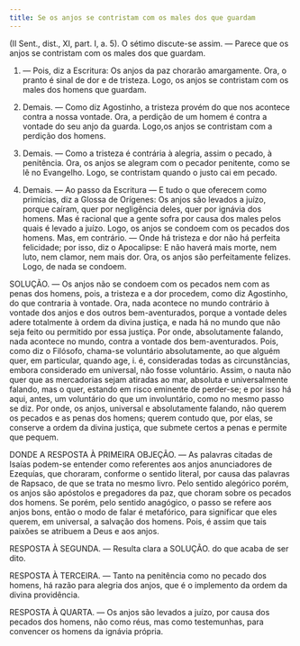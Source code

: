```yaml
---
title: Se os anjos se contristam com os males dos que guardam
---
```


(II Sent., dist., XI, part. I, a. 5).
  O sétimo discute-se assim. — Parece que os anjos se contristam com os males dos que guardam.  

1. — Pois, diz a Escritura: Os anjos da paz chorarão amargamente. Ora, o pranto é sinal de dor e de tristeza. Logo, os anjos se contristam com os males dos homens que guardam.  

2. Demais. — Como diz Agostinho, a tristeza provém do que nos acontece contra a nossa vontade. Ora, a perdição de um homem é contra a vontade do seu anjo da guarda. Logo,os anjos se contristam com a perdição dos homens. 

3. Demais. — Como a tristeza é contrária à alegria, assim o pecado, à penitência. Ora, os anjos se alegram com o pecador penitente, como se lê no Evangelho. Logo, se contristam quando o justo cai em pecado.  

4. Demais. — Ao passo da Escritura — E tudo o que oferecem como primícias, diz a Glossa de Orígenes: Os anjos são levados a juízo, porque caíram, quer por negligência deles, quer por ignávia dos homens. Mas é racional que a gente sofra por causa dos males pelos quais é levado a juízo. Logo, os anjos se condoem com os pecados dos homens.  Mas, em contrário. — Onde há tristeza e dor não há perfeita felicidade; por isso, diz o Apocalipse: E não haverá mais morte, nem luto, nem clamor, nem mais dor. Ora, os anjos são perfeitamente felizes. Logo, de nada se condoem.  

SOLUÇÃO. — Os anjos não se condoem com os pecados nem com as penas dos homens, pois, a tristeza e a dor procedem, como diz Agostinho, do que contraria à vontade. Ora, nada acontece no mundo contrário à vontade dos anjos e dos outros bem-aventurados, porque a vontade deles adere totalmente à ordem da divina justiça, e nada há no mundo que não seja feito ou permitido por essa justiça. Por onde, absolutamente falando, nada acontece no mundo, contra a vontade dos bem-aventurados. Pois, como diz o Filósofo, chama-se voluntário absolutamente, ao que alguém quer, em particular, quando age, i. é, consideradas todas as circunstâncias, embora considerado em universal, não fosse voluntário. Assim, o nauta não quer que as mercadorias sejam atiradas ao mar, absoluta e universalmente falando, mas o quer, estando em risco eminente de perder-se; e por isso há aqui, antes, um voluntário do que um involuntário, como no mesmo passo se diz. Por onde, os anjos, universal e absolutamente falando, não querem os pecados e as penas dos homens; querem contudo que, por elas, se conserve a ordem da divina justiça, que submete certos a penas e permite que pequem.  

DONDE A RESPOSTA À PRIMEIRA OBJEÇÃO. — As palavras citadas de Isaías podem-se entender como referentes aos anjos anunciadores de Ezequías, que choraram, conforme o sentido literal, por causa das palavras de Rapsaco, de que se trata no mesmo livro. Pelo sentido alegórico porém, os anjos são apóstolos e pregadores da paz, que choram sobre os pecados dos homens. Se porém, pelo sentido anagógico, o passo se refere aos anjos bons, então o modo de falar é metafórico, para significar que eles querem, em universal, a salvação dos homens. Pois, é assim que tais paixões se atribuem a Deus e aos anjos.  

RESPOSTA À SEGUNDA. — Resulta clara a SOLUÇÃO. do que acaba de ser dito.  

RESPOSTA À TERCEIRA. — Tanto na penitência como no pecado dos homens, há razão para alegria dos anjos, que é o implemento da ordem da divina providência.  

RESPOSTA À QUARTA. — Os anjos são levados a juízo, por causa dos pecados dos homens, não como réus, mas como testemunhas, para convencer os homens da ignávia própria.